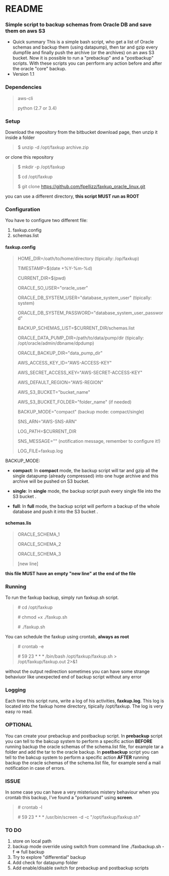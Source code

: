 # README #

### Simple script to backup schemas from Oracle DB and save them on aws S3 ###

* Quick summary
This is a simple bash script, who get a list of Oracle schemas and backup them (using datapump), then tar and gzip every dumpfile and finally push the archive (or the archives) on an aws S3 bucket. 
Now it is possible to run a "prebackup" and a "postbackup" scripts. 
With these scripts you can perrform any action before and after the oracle "core" backup.
* Version 1.1

### Dependencies ###

> aws-cli 
>
> python (2.7 or 3.4)

### Setup ###

Download the repository from the bitbucket download page, then unzip it inside a folder
> $ unzip -d /opt/faxkup archive.zip

or clone this repository

> $ mkdir -p /opt/faxkup
>
> $ cd /opt/faxkup
>
> $ git clone https://github.com/fpellizz/faxkup_oracle_linux.git

you can use a different  directory, **this script MUST run as ROOT**

### Configuration ###
You have to configure two different file:

 1. faxkup.config
 2. schemas.list

#### faxkup.config ####

> HOME_DIR=/oath/to/home/directory (tipically: /op/faxkup)
> 
> TIMESTAMP=$(date +%Y-%m-%d)
> 
> CURRENT_DIR=$(pwd)
> 
> ORACLE_SO_USER="oracle_user"
> 
> ORACLE_DB_SYSTEM_USER="database_system_user" (tipically: system)
> 
> ORACLE_DB_SYSTEM_PASSWORD="database_system_user_password"
> 
> BACKUP_SCHEMAS_LIST=$CURRENT_DIR/schemas.list
> 
> ORACLE_DATA_PUMP_DIR=/path/to/data/pump/dir (tipically: /opt/oracle/admin/dbname/dpdump)
> 
> ORACLE_BACKUP_DIR="data_pump_dir"
> 
> AWS_ACCESS_KEY_ID="AWS-ACCESS-KEY"
> 
> AWS_SECRET_ACCESS_KEY="AWS-SECRET-ACCESS-KEY"
> 
> AWS_DEFAULT_REGION="AWS-REGION"
> 
> AWS_S3_BUCKET="bucket_name"
> 
> AWS_S3_BUCKET_FOLDER="folder_name" (if needed)
> 
> BACKUP_MODE="compact" (backup mode: compact/single)
> 
> SNS_ARN="AWS-SNS-ARN"
> 
> LOG_PATH=$CURRENT_DIR 
> 
> SNS_MESSAGE="" (notification message, remember to configure it!)
> 
> LOG_FILE=faxkup.log


BACKUP_MODE:
	

 - **compact**:
	In **compact** mode, the backup script will tar and gzip all the single datapump (already compressed) into one huge archive and this archive will be pushed on S3 bucket.

 - **single**:
	In **single** mode, the backup script push every single file into the S3 bucket .

 - **full**:
	In **full** mode, the backup script will perform a backup of the whole database and push it into the S3 bucket .

#### schemas.lis ####

> ORACLE_SCHEMA_1
>
> ORACLE_SCHEMA_2
>
> ORACLE_SCHEMA_3
>
> [new line]

**this file MUST have an empty "new line" at the end of the file**


### Running ###
To run the faxkup backup, simply run faxkup.sh script.

>\# cd /opt/faxkup
>
> \# chmod +x ./faxkup.sh
>
> \# ./faxkup.sh

You can schedule the faxkup using crontab, **always as root**

>\# crontab -e
>
>\# 59 23 * * * /bin/bash /opt/faxkup/faxkup.sh > /opt/faxkup/faxkup.out 2>&1
>

without the output redirection sometimes you can have some strange behaviuor like unexpected end of backup script without any error


### Logging ###
Each time this script runs, write a log of his activities, **faxkup.log**. 
This log is located into the faxkup home directory, tipically /opt/faxkup.
The log is very easy ro read.

### OPTIONAL ###
You can create your prebackup and postbackup script.
In **prebackup** script you can tell to the bakcup system to perform a specific action **BEFORE** running backup the oracle schemas of the schema.list file, for example tar a folder and add the tar to the oracle backup.
In **postbackup** script you can tell to the bakcup system to perform a specific action **AFTER** running backup the oracle schemas of the schema.list file, for example send a mail notification in case of errors.

### ISSUE ###
In some case you can have a very misteriuos mistery behaviour when you crontab this backup, I've found a "porkaround" using **screen**. 

>\# crontab -l
>
>\# 59 23 * * * /usr/bin/screen -d -c "/opt/faxkup/faxkup.sh"
>

### TO DO ###
 1. store on local path
 2. backup mode override using switch from command line ./faxbackup.sh -f => full backup
 3. Try to explore "differential" backup
 4. Add check for datapump folder
 5. Add enable/disable switch for prebackup and postbackup scripts
